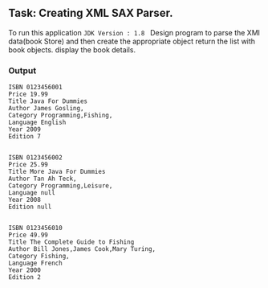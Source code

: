 ## Task: Creating XML SAX Parser.
To run this application
```JDK Version : 1.8 ``` 
Design program to parse the XMl data(book Store) and then create the appropriate object return the list with book objects.
display the book details.

### Output
```
ISBN 0123456001
Price 19.99
Title Java For Dummies
Author James Gosling,
Category Programming,Fishing,
Language English
Year 2009
Edition 7


ISBN 0123456002
Price 25.99
Title More Java For Dummies
Author Tan Ah Teck,
Category Programming,Leisure,
Language null
Year 2008
Edition null


ISBN 0123456010
Price 49.99
Title The Complete Guide to Fishing
Author Bill Jones,James Cook,Mary Turing,
Category Fishing,
Language French
Year 2000
Edition 2



```